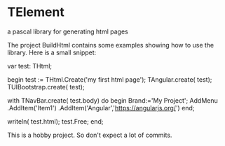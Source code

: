 TElement
========

a pascal library for generating html pages

The project BuildHtml contains some examples showing how
to use the library.
Here is a small snippet:
    
var
  test: THtml;

begin
  test := THtml.Create('my first html page');
  TAngular.create( test);
  TUIBootstrap.create( test);

  with TNavBar.create( test.body) do
  begin
    Brand:='My Project';
    AddMenu
      .AddItem('Item1')
      .AddItem('Angular','https://angularjs.org/')
  end;

  writeln( test.html);
  test.Free;
end;
    
      
This is a hobby project. So don't expect a lot of commits.
